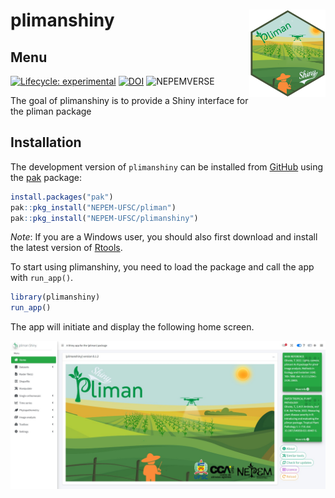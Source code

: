 
<!-- README.md is generated from README.Rmd. Please edit that file -->

# plimanshiny <img src="man/figures/logo.png" align="right" height="140/"/>

## Menu

<!-- badges: start -->

[![Lifecycle:
experimental](https://img.shields.io/badge/lifecycle-experimental-orange.svg)](https://lifecycle.r-lib.org/articles/stages.html#experimental)
[![DOI](https://zenodo.org/badge/739532807.svg)](https://zenodo.org/doi/10.5281/zenodo.10476816)
![NEPEMVERSE](https://img.shields.io/endpoint?url=https://nepemufsc.com/.netlify/functions/verser?project=plimanshiny-stamp&label=LatestVersion:&labelColor=5288ce&logo=nepemverse&logoColor=white&style=metallic&color=#9e2621&cacheSeconds=3600)

<!-- badges: end -->

The goal of plimanshiny is to provide a Shiny interface for the pliman
package

## Installation

The development version of `plimanshiny` can be installed from
[GitHub](https://github.com/TiagoOlivoto/plimanshiny) using the
[pak](https://github.com/r-lib/pak) package:

``` r
install.packages("pak")
pak::pkg_install("NEPEM-UFSC/pliman")
pak::pkg_install("NEPEM-UFSC/plimanshiny")
```

*Note*: If you are a Windows user, you should also first download and
install the latest version of
[Rtools](https://cran.r-project.org/bin/windows/Rtools/).

To start using plimanshiny, you need to load the package and call the
app with `run_app()`.

``` r
library(plimanshiny)
run_app()
```

The app will initiate and display the following home screen.

![](https://github.com/TiagoOlivoto/images/blob/master/plimanshiny/Slide4.JPG?raw=true)
